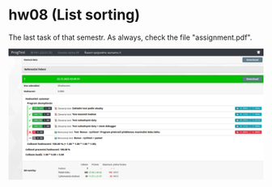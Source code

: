 # hw08 (List sorting)

The last task of that semestr. As always, check the file
"assignment.pdf".  

![Results](results.png)
